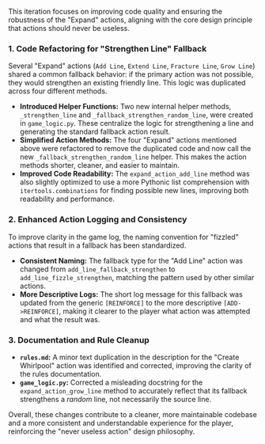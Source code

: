 This iteration focuses on improving code quality and ensuring the robustness of the "Expand" actions, aligning with the core design principle that actions should never be useless.

### 1. Code Refactoring for "Strengthen Line" Fallback

Several "Expand" actions (`Add Line`, `Extend Line`, `Fracture Line`, `Grow Line`) shared a common fallback behavior: if the primary action was not possible, they would strengthen an existing friendly line. This logic was duplicated across four different methods.

- **Introduced Helper Functions:** Two new internal helper methods, `_strengthen_line` and `_fallback_strengthen_random_line`, were created in `game_logic.py`. These centralize the logic for strengthening a line and generating the standard fallback action result.
- **Simplified Action Methods:** The four "Expand" actions mentioned above were refactored to remove the duplicated code and now call the new `_fallback_strengthen_random_line` helper. This makes the action methods shorter, cleaner, and easier to maintain.
- **Improved Code Readability:** The `expand_action_add_line` method was also slightly optimized to use a more Pythonic list comprehension with `itertools.combinations` for finding possible new lines, improving both readability and performance.

### 2. Enhanced Action Logging and Consistency

To improve clarity in the game log, the naming convention for "fizzled" actions that result in a fallback has been standardized.

- **Consistent Naming:** The fallback type for the "Add Line" action was changed from `add_line_fallback_strengthen` to `add_line_fizzle_strengthen`, matching the pattern used by other similar actions.
- **More Descriptive Logs:** The short log message for this fallback was updated from the generic `[REINFORCE]` to the more descriptive `[ADD->REINFORCE]`, making it clearer to the player what action was attempted and what the result was.

### 3. Documentation and Rule Cleanup

- **`rules.md`:** A minor text duplication in the description for the "Create Whirlpool" action was identified and corrected, improving the clarity of the rules documentation.
- **`game_logic.py`:** Corrected a misleading docstring for the `expand_action_grow_line` method to accurately reflect that its fallback strengthens a *random* line, not necessarily the source line.

Overall, these changes contribute to a cleaner, more maintainable codebase and a more consistent and understandable experience for the player, reinforcing the "never useless action" design philosophy.